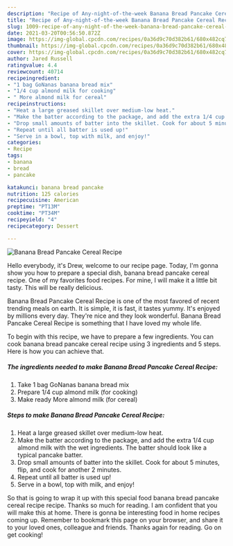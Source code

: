 ```yaml
---
description: "Recipe of Any-night-of-the-week Banana Bread Pancake Cereal Recipe"
title: "Recipe of Any-night-of-the-week Banana Bread Pancake Cereal Recipe"
slug: 1009-recipe-of-any-night-of-the-week-banana-bread-pancake-cereal-recipe
date: 2021-03-20T00:56:50.872Z
image: https://img-global.cpcdn.com/recipes/0a36d9c70d382b61/680x482cq70/banana-bread-pancake-cereal-recipe-recipe-main-photo.jpg
thumbnail: https://img-global.cpcdn.com/recipes/0a36d9c70d382b61/680x482cq70/banana-bread-pancake-cereal-recipe-recipe-main-photo.jpg
cover: https://img-global.cpcdn.com/recipes/0a36d9c70d382b61/680x482cq70/banana-bread-pancake-cereal-recipe-recipe-main-photo.jpg
author: Jared Russell
ratingvalue: 4.4
reviewcount: 40714
recipeingredient:
- "1 bag GoNanas banana bread mix"
- "1/4 cup almond milk for cooking"
- " More almond milk for cereal"
recipeinstructions:
- "Heat a large greased skillet over medium-low heat."
- "Make the batter according to the package, and add the extra 1/4 cup almond milk with the wet ingredients. The batter should look like a typical pancake batter."
- "Drop small amounts of batter into the skillet. Cook for about 5 minutes, flip, and cook for another 2 minutes."
- "Repeat until all batter is used up!"
- "Serve in a bowl, top with milk, and enjoy!"
categories:
- Recipe
tags:
- banana
- bread
- pancake

katakunci: banana bread pancake 
nutrition: 125 calories
recipecuisine: American
preptime: "PT13M"
cooktime: "PT34M"
recipeyield: "4"
recipecategory: Dessert

---
```



![Banana Bread Pancake Cereal Recipe](https://img-global.cpcdn.com/recipes/0a36d9c70d382b61/680x482cq70/banana-bread-pancake-cereal-recipe-recipe-main-photo.jpg)

Hello everybody, it's Drew, welcome to our recipe page. Today, I'm gonna show you how to prepare a special dish, banana bread pancake cereal recipe. One of my favorites food recipes. For mine, I will make it a little bit tasty. This will be really delicious.



Banana Bread Pancake Cereal Recipe is one of the most favored of recent trending meals on earth. It is simple, it is fast, it tastes yummy. It's enjoyed by millions every day. They're nice and they look wonderful. Banana Bread Pancake Cereal Recipe is something that I have loved my whole life.


To begin with this recipe, we have to prepare a few ingredients. You can cook banana bread pancake cereal recipe using 3 ingredients and 5 steps. Here is how you can achieve that.

<!--inarticleads1-->

##### The ingredients needed to make Banana Bread Pancake Cereal Recipe:

1. Take 1 bag GoNanas banana bread mix
1. Prepare 1/4 cup almond milk (for cooking)
1. Make ready  More almond milk (for cereal)




<!--inarticleads2-->

##### Steps to make Banana Bread Pancake Cereal Recipe:

1. Heat a large greased skillet over medium-low heat.
1. Make the batter according to the package, and add the extra 1/4 cup almond milk with the wet ingredients. The batter should look like a typical pancake batter.
1. Drop small amounts of batter into the skillet. Cook for about 5 minutes, flip, and cook for another 2 minutes.
1. Repeat until all batter is used up!
1. Serve in a bowl, top with milk, and enjoy!




So that is going to wrap it up with this special food banana bread pancake cereal recipe recipe. Thanks so much for reading. I am confident that you will make this at home. There is gonna be interesting food in home recipes coming up. Remember to bookmark this page on your browser, and share it to your loved ones, colleague and friends. Thanks again for reading. Go on get cooking!
